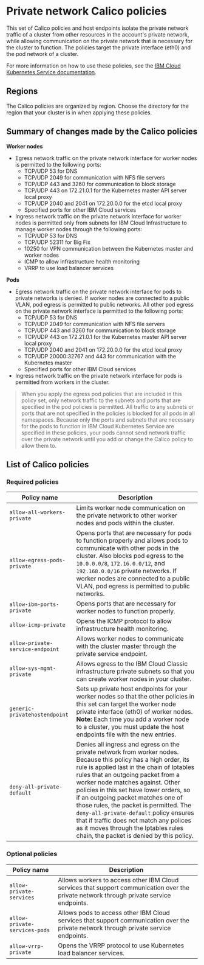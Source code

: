 # Private network Calico policies

This set of Calico policies and host endpoints isolate the private network traffic of a cluster from other resources in the account's private network, while allowing communication on the private network that is necessary for the cluster to function. The policies target the private interface (eth0) and the pod network of a cluster.

For more information on how to use these policies, see the [IBM Cloud Kubernetes Service documentation](https://cloud.ibm.com/docs/containers?topic=containers-network_policies#isolate_workers).

## Regions

The Calico policies are organized by region. Choose the directory for the region that your cluster is in when applying these policies.

## Summary of changes made by the Calico policies

**Worker nodes**
* Egress network traffic on the private network interface for worker nodes is permitted to the following ports:
  * TCP/UDP 53 for DNS
  * TCP/UDP 2049 for communication with NFS file servers
  * TCP/UDP 443 and 3260 for communication to block storage
  * TCP/UDP 443 on 172.21.0.1 for the Kubernetes master API server local proxy
  * TCP/UDP 2040 and 2041 on 172.20.0.0 for the etcd local proxy
  * Specified ports for other IBM Cloud services
* Ingress network traffic on the private network interface for worker nodes is permitted only from subnets for IBM Cloud Infrastructure to manage worker nodes through the following ports:
  * TCP/UDP 53 for DNS
  * TCP/UDP 52311 for Big Fix
  * 10250 for VPN communication between the Kubernetes master and worker nodes
  * ICMP to allow infrastructure health monitoring
  * VRRP to use load balancer services

**Pods**
* Egress network traffic on the private network interface for pods to private networks is denied. If worker nodes are connected to a public VLAN, pod egress is permitted to public networks. All other pod egress on the private network interface is permitted to the following ports:
  * TCP/UDP 53 for DNS
  * TCP/UDP 2049 for communication with NFS file servers
  * TCP/UDP 443 and 3260 for communication to block storage
  * TCP/UDP 443 on 172.21.0.1 for the Kubernetes master API server local proxy
  * TCP/UDP 2040 and 2041 on 172.20.0.0 for the etcd local proxy
  * TCP/UDP 20000:32767 and 443 for communication with the Kubernetes master
  * Specified ports for other IBM Cloud services
* Ingress network traffic on the private network interface for pods is permitted from workers in the cluster.

> When you apply the egress pod policies that are included in this policy set, only network traffic to the subnets and ports that are specified in the pod policies is permitted. All traffic to any subnets or ports that are not specified in the policies is blocked for all pods in all namespaces. Because only the ports and subnets that are necessary for the pods to function in IBM Cloud Kubernetes Service are specified in these policies, your pods cannot send network traffic over the private network until you add or change the Calico policy to allow them to.

## List of Calico policies

### Required policies

|Policy name|Description|
|-----------|-----------|
| `allow-all-workers-private` | Limits worker node communication on the private network to other worker nodes and pods within the cluster. |
| `allow-egress-pods-private` | Opens ports that are necessary for pods to function properly and allows pods to communicate with other pods in the cluster. Also blocks pod egress to the `10.0.0.0/8`, `172.16.0.0/12`, and `192.168.0.0/16` private networks. If worker nodes are connected to a public VLAN, pod egress is permitted to public networks. |
| `allow-ibm-ports-private` | Opens ports that are necessary for worker nodes to function properly. |
| `allow-icmp-private`| Opens the ICMP protocol to allow infrastructure health monitoring. |
| `allow-private-service-endpoint` | Allows worker nodes to communicate with the cluster master through the private service endpoint. |
| `allow-sys-mgmt-private` | Allows egress to the IBM Cloud Classic infrastructure private subnets so that you can create worker nodes in your cluster. |
| `generic-privatehostendpoint` | Sets up private host endpoints for your worker nodes so that the other policies in this set can target the worker node private interface (eth0) of worker nodes. **Note:** Each time you add a worker node to a cluster, you must update the host endpoints file with the new entries. |
| `deny-all-private-default` | Denies all ingress and egress on the private network from worker nodes. Because this policy has a high order, its rule is applied last in the chain of Iptables rules that an outgoing packet from a worker node matches against. Other policies in this set have lower orders, so if an outgoing packet matches one of those rules, the packet is permitted. The `deny-all-private-default` policy ensures that if traffic does not match any polices as it moves through the Iptables rules chain, the packet is denied by this policy.|

### Optional policies

|Policy name|Description|
|-----------|-----------|
| `allow-private-services` | Allows workers to access other IBM Cloud services that support communication over the private network through private service endpoints. |
| `allow-private-services-pods` | Allows pods to access other IBM Cloud services that support communication over the private network through private service endpoints. |
| `allow-vrrp-private` | Opens the VRRP protocol to use Kubernetes load balancer services. |
